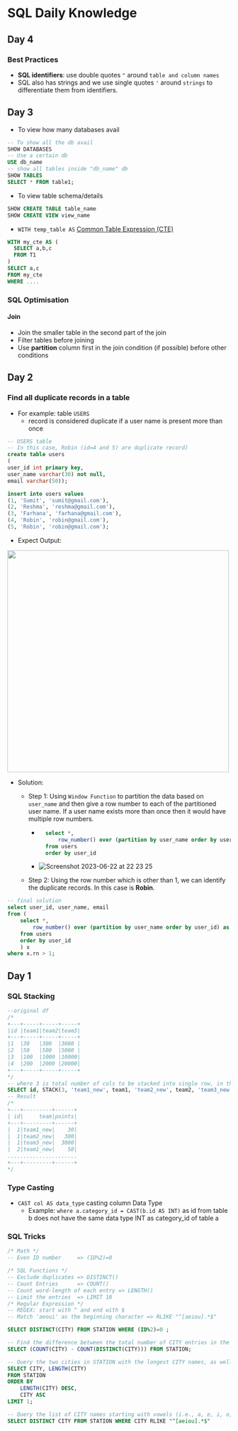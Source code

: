 # SQL Daily Knowledge
## Day 4
### Best Practices
- **SQL identifiers**: use double quotes `"` around `table and column names`
- SQL also has strings and we use single quotes `'` around `strings` to differentiate them from identifiers.
## Day 3
- To view how many databases avail
```sql
-- To show all the db avail
SHOW DATABASES
-- Use a certain db
USE db_name
-- show all tables inside "db_name" db
SHOW TABLES 
SELECT * FROM table1;


```
- To view table schema/details
```sql
SHOW CREATE TABLE table_name
SHOW CREATE VIEW view_name
```
- `WITH temp_table AS` [Common Table Expression (CTE)](https://learnsql.com/blog/what-is-common-table-expression/)
```sql
WITH my_cte AS (
  SELECT a,b,c
  FROM T1
)
SELECT a,c
FROM my_cte
WHERE ....

```
### SQL Optimisation
#### Join 
- Join the smaller table in the second part of the join
- Filter tables before joining
- Use **partition** column first in the join condition (if possible) before other conditions
## Day 2
### Find all duplicate records in a table
- For example: table `USERS`
    - record is considered duplicate if a user name is present more than once
```sql
-- USERS table
-- In this case, Robin (id=4 and 5) are duplicate record)
create table users
(
user_id int primary key,
user_name varchar(30) not null,
email varchar(50));

insert into users values
(1, 'Sumit', 'sumit@gmail.com'),
(2, 'Reshma', 'reshma@gmail.com'),
(3, 'Farhana', 'farhana@gmail.com'),
(4, 'Robin', 'robin@gmail.com'), 
(5, 'Robin', 'robin@gmail.com');
```
- Expect Output: 
<img src="https://github.com/CodexploreRepo/sql/assets/64508435/719415f6-7bde-459f-ba1f-7804b92c19a8" width=500 >

- Solution:
    - Step 1: Using `Window Function` to partition the data based on `user_name` and then give a row number to each of the partitioned user name. If a user name exists more than once then it would have multiple row numbers.
        - ```sql
            select *,
                row_number() over (partition by user_name order by user_id) as rn
            from users 
            order by user_id
          ```
        - ![Screenshot 2023-06-22 at 22 23 25](https://github.com/CodexploreRepo/sql/assets/64508435/c42bff02-8f0b-484e-82d6-673f81e8d918)
    
    - Step 2: Using the row number which is other than 1, we can identify the duplicate records. In this case is **Robin**.

```sql
-- final solution
select user_id, user_name, email
from (
    select *,
        row_number() over (partition by user_name order by user_id) as rn
    from users 
    order by user_id
    ) x
where x.rn > 1;
```
## Day 1
### SQL Stacking
```sql
--original df
/*
+---+-----+-----+-----+
|id |team1|team2|team3|
+---+-----+-----+-----+
|1  |30   |300  |3000 |
|2  |50   |500  |5000 |
|3  |100  |1000 |10000|
|4  |200  |2000 |20000|
+---+-----+-----+-----+
*/
-- where 3 is total number of cols to be stacked into single row, in this case is 3 (team1, team2, team3)
SELECT id, STACK(3, 'team1_new', team1, 'team2_new', team2, 'team3_new', team3) AS (team, points) FROM df
-- Result
/*
+---+---------+------+
| id|     team|points|
+---+---------+------+
|  1|team1_new|    30|
|  1|team2_new|   300|
|  1|team3_new|  3000|
|  2|team1_new|    50|
......................
+---+---------+------+
*/

```
### Type Casting
- `CAST col AS data_type` casting column Data Type
    - Example: `where a.category_id = CAST(b.id AS INT)` as id from table b does not have the same data type INT as category_id of table a
### SQL Tricks
```sql
/* Math */
-- Even ID number     => (ID%2)=0

/* SQL Functions */
-- Exclude duplicates => DISTINCT()
-- Count Entries      => COUNT()
-- Count word-length of each entry => LENGTH()
-- Limit the entries  => LIMIT 10
/* Regular Expression */ 
-- REGEX: start with ^ and end with $
-- Match 'aeoui' as the beginning character => RLIKE "^[aeiou].*$"

SELECT DISTINCT(CITY) FROM STATION WHERE (ID%2)=0 ;

-- Find the difference between the total number of CITY entries in the table and the number of distinct CITY entries
SELECT (COUNT(CITY) - COUNT(DISTINCT(CITY))) FROM STATION;

-- Query the two cities in STATION with the longest CITY names, as well as their respective lengths 
SELECT CITY, LENGTH(CITY) 
FROM STATION 
ORDER BY 
    LENGTH(CITY) DESC, 
    CITY ASC
LIMIT 1;

-- Query the list of CITY names starting with vowels (i.e., a, e, i, o, or u) from STATION
SELECT DISTINCT CITY FROM STATION WHERE CITY RLIKE "^[aeiou].*$"
```

